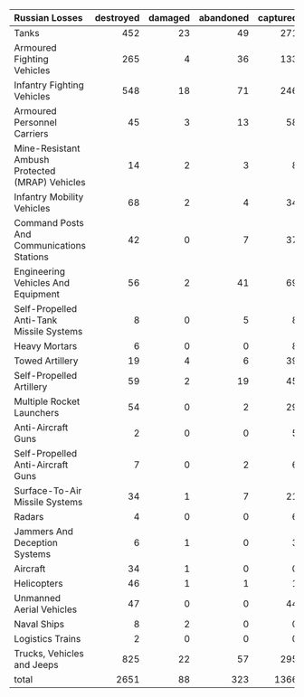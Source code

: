 | Russian Losses                                   |   destroyed |   damaged |   abandoned |   captured |   total |
|:-------------------------------------------------|------------:|----------:|------------:|-----------:|--------:|
| Tanks                                            |         452 |        23 |          49 |        271 |     795 |
| Armoured Fighting Vehicles                       |         265 |         4 |          36 |        133 |     438 |
| Infantry Fighting Vehicles                       |         548 |        18 |          71 |        246 |     883 |
| Armoured Personnel Carriers                      |          45 |         3 |          13 |         58 |     119 |
| Mine-Resistant Ambush Protected  (MRAP) Vehicles |          14 |         2 |           3 |          8 |      27 |
| Infantry Mobility Vehicles                       |          68 |         2 |           4 |         34 |     108 |
| Command Posts And Communications Stations        |          42 |         0 |           7 |         37 |      86 |
| Engineering Vehicles And Equipment               |          56 |         2 |          41 |         69 |     168 |
| Self-Propelled Anti-Tank Missile Systems         |           8 |         0 |           5 |          8 |      21 |
| Heavy Mortars                                    |           6 |         0 |           0 |          8 |      14 |
| Towed Artillery                                  |          19 |         4 |           6 |         39 |      68 |
| Self-Propelled Artillery                         |          59 |         2 |          19 |         45 |     125 |
| Multiple Rocket Launchers                        |          54 |         0 |           2 |         29 |      85 |
| Anti-Aircraft Guns                               |           2 |         0 |           0 |          5 |       7 |
| Self-Propelled Anti-Aircraft Guns                |           7 |         0 |           2 |          6 |      15 |
| Surface-To-Air Missile Systems                   |          34 |         1 |           7 |         21 |      63 |
| Radars                                           |           4 |         0 |           0 |          6 |      10 |
| Jammers And Deception Systems                    |           6 |         1 |           0 |          3 |      10 |
| Aircraft                                         |          34 |         1 |           0 |          0 |      35 |
| Helicopters                                      |          46 |         1 |           1 |          1 |      49 |
| Unmanned Aerial Vehicles                         |          47 |         0 |           0 |         44 |      91 |
| Naval Ships                                      |           8 |         2 |           0 |          0 |      10 |
| Logistics Trains                                 |           2 |         0 |           0 |          0 |       2 |
| Trucks, Vehicles and Jeeps                       |         825 |        22 |          57 |        295 |    1199 |
| total                                            |        2651 |        88 |         323 |       1366 |    4428 |